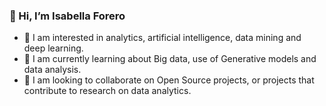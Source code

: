 ### 👋 Hi, I’m Isabella Forero

- 👀 I am interested in analytics, artificial intelligence, data mining and deep learning.
- 🌱 I am currently learning about Big data, use of Generative models and data analysis.
- 💞️ I am looking to collaborate on Open Source projects, or projects that contribute to research on data analytics.

<!---
Lala341/Lala341 is a ✨ special ✨ repository because its `README.md` (this file) appears on your GitHub profile.
You can click the Preview link to take a look at your changes.
--->
